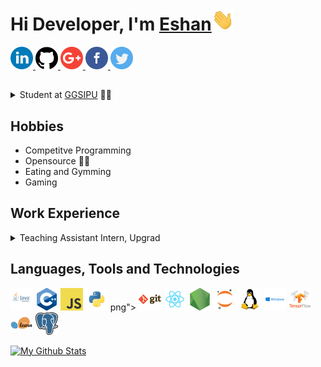 # Hi Developer, I'm <a href="https://github.com/Eshan-Agarwal">Eshan</a><img src="https://raw.githubusercontent.com/Eshan-Agarwal/Eshan-Agarwal/main/gifs/Hi.gif" width="36px">

<p float="left">
<a href="https://www.linkedin.com/in/eshan-agarwal-b14a2117b/" title="Linkedin">
    <img src="https://raw.githubusercontent.com/Eshan-Agarwal/Eshan-Agarwal/main/logos/linkedin.png" width="36px"/>
</a>
<a href="https://github.com/Eshan-Agarwal" title="GitHub">
    <img src="https://raw.githubusercontent.com/Eshan-Agarwal/Eshan-Agarwal/main/logos/github.png" width="36px"/>
</a>

<a href="mailto:eshanagarwal12@gmail.com" title="E-mail">
    <img src="https://raw.githubusercontent.com/Eshan-Agarwal/Eshan-Agarwal/main/logos/google-plus.png" width="36px"/>
</a>
<a href="https://www.facebook.com/eshan.agarwal.549/" title="Facebook">
    <img src="https://raw.githubusercontent.com/Eshan-Agarwal/Eshan-Agarwal/main/logos/facebook.png" width="36px"/>
</a>
<a href="https://twitter.com/EshanAgarwal14" title="Twitter">
    <img src="https://raw.githubusercontent.com/Eshan-Agarwal/Eshan-Agarwal/main/logos/twitter.png" width="36px"/>
</a>
</p>

## <whoami/>

<details>
<summary>Student at <a href="https://iith.ac.in/">GGSIPU</a> 👨‍🎓</summary>
<ul>
  <li>Final year, B. Tech (2017- exp 2021).</li>
  <li>Majoring in Electrical & Electronics Engineering.</li>
</ul>
</details>

## Hobbies

* Competitve Programming
* Opensource 👨‍💻
* Eating and Gymming
* Gaming


## Work Experience

<details>
<summary>Teaching Assistant Intern, Upgrad</summary>
<ul>
    <li>Working as a Teaching Assistant for a course of Fundamentals of Programming (Java).</li>
    <li>Handling a class of 70 students, mentoring in their learning, development and implementation of projects</li>
    <li>Solving doubts and taking sessions related to Java and DSA.</li>
</ul>
</details>

## Languages, Tools and Technologies

<p float="left">
<img width="36px" title="Java" src="https://raw.githubusercontent.com/github/explore/80688e429a7d4ef2fca1e82350fe8e3517d3494d/topics/java/java.png">
<img width="36px" title="C++" src="https://raw.githubusercontent.com/github/explore/80688e429a7d4ef2fca1e82350fe8e3517d3494d/topics/cpp/cpp.png">
<img width="36px" title="JavaScript" src="https://raw.githubusercontent.com/github/explore/80688e429a7d4ef2fca1e82350fe8e3517d3494d/topics/javascript/javascript.png">
<img width="36px" title="Python" src="https://raw.githubusercontent.com/github/explore/80688e429a7d4ef2fca1e82350fe8e3517d3494d/topics/python/python.png">
png">

<img width="36px" title="Git" src="https://raw.githubusercontent.com/github/explore/80688e429a7d4ef2fca1e82350fe8e3517d3494d/topics/git/git.png">
<img width="36px" title="React" src="https://raw.githubusercontent.com/github/explore/80688e429a7d4ef2fca1e82350fe8e3517d3494d/topics/react/react.png">
<img width="36px" title="Node.Js" src="https://raw.githubusercontent.com/github/explore/80688e429a7d4ef2fca1e82350fe8e3517d3494d/topics/nodejs/nodejs.png">
<img width="36px" title="Jupyter notebook" src="https://raw.githubusercontent.com/github/explore/80688e429a7d4ef2fca1e82350fe8e3517d3494d/topics/jupyter-notebook/jupyter-notebook.png">
<img width="36px" title="Linux" src="https://raw.githubusercontent.com/github/explore/80688e429a7d4ef2fca1e82350fe8e3517d3494d/topics/linux/linux.png">
<img width="36px" title="Windows" src="https://raw.githubusercontent.com/github/explore/80688e429a7d4ef2fca1e82350fe8e3517d3494d/topics/windows/windows.png">
<img width="36px" title="Tensorflow" src="https://raw.githubusercontent.com/github/explore/80688e429a7d4ef2fca1e82350fe8e3517d3494d/topics/tensorflow/tensorflow.png">
<img width="36px" title="Scikit-learn" src="https://raw.githubusercontent.com/github/explore/80688e429a7d4ef2fca1e82350fe8e3517d3494d/topics/scikit-learn/scikit-learn.png">
<img width="36px" title="PostgreSQL" src="https://raw.githubusercontent.com/github/explore/80688e429a7d4ef2fca1e82350fe8e3517d3494d/topics/postgresql/postgresql.png">
</p>

[![My Github Stats](https://github-readme-stats.vercel.app/api?username=Eshan-Agarwal&show_icons=true&count_private=true&include_all_commits=true)](https://github.com/Eshan-Agarwal)
